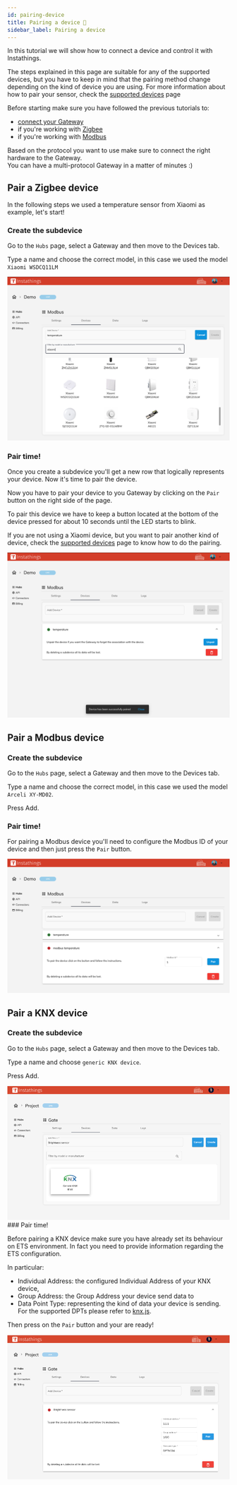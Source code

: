 ```yaml
---
id: pairing-device
title: Pairing a device 🍒
sidebar_label: Pairing a device 
---
```


In this tutorial we will show how to connect a device and control it with Instathings.

The steps explained in this page are suitable for any of the supported devices, but you have to keep in mind that the pairing method change depending on the kind of device you are using. For more information about how to pair your sensor, check the <a href="//docs/all-devices.html" class="external-link" target="_blank">supported devices</a> page

Before starting make sure you have followed the previous tutorials to:
- <a href="/docs/guides/gateway-setup.html" target="_blank" class="external-link">connect your Gateway</a>
- if you're working with <a href="/docs/guides/working-zigbee.html" target="_blank" class="external-link">Zigbee</a>
- if you're working with <a href="/docs/guides/working-modbus.html" target="_blank" class="external-link">Modbus</a>


Based on the protocol you want to use make sure to connect the right hardware to the Gateway. <br>
You can have a multi-protocol Gateway in a matter of minutes :)

## Pair a Zigbee device

In the following steps we used a temperature sensor from Xiaomi as example, let's start!

### Create the subdevice
Go to the `Hubs` page, select a Gateway and then move to the Devices tab.

Type a name and choose the correct model, in this case we used the model `Xiaomi WSDCQ11LM`

<a href="/docs/assets/pairing-device/device-selection.png" target="_blank">
    <img src="/docs/assets/pairing-device/device-selection.png"/>
</a>

### Pair time!
Once you create a subdevice you'll get a new row that logically represents your device. Now it's time to pair the device.  

Now you have to pair your device to you Gateway by clicking on the `Pair` button on the right side of the page. 

To pair this device we have to keep a button located at the bottom of the device pressed for about 10 seconds until the LED starts to blink.

If you are not using a Xiaomi device, but you want to pair another kind of device, check the <a href="//docs/all-devices.html" target="_blank" class="external-link">supported devices</a> page to know how to do the pairing.

<a href="/docs/assets/pairing-device/pair-successful.png" target="_blank">
    <img src="/docs/assets/pairing-device/pair-successful.png" width="1000"/>
</a>

## Pair a Modbus device

### Create the subdevice
Go to the `Hubs` page, select a Gateway and then move to the Devices tab.

Type a name and choose the correct model, in this case we used the model `Arceli XY-MD02`.

Press Add.

### Pair time!

For pairing a Modbus device you'll need to configure the Modbus ID of your device and then just press the `Pair` button.

<a href="/docs/assets/pairing-device/modbus-pairing.png" target="_blank">
    <img src="/docs/assets/pairing-device/modbus-pairing.png"/>
</a>

## Pair a KNX device

### Create the subdevice
Go to the `Hubs` page, select a Gateway and then move to the Devices tab.

Type a name and choose `generic KNX device`.

Press Add.

<a href="/docs/assets/pairing-device/add-knx-device.png" target="_blank">
    <img src="/docs/assets/pairing-device/add-knx-device.png"/>
</a>
### Pair time!

Before pairing a KNX device make sure you have already set its behaviour on ETS environment. In fact you need to provide information regarding the ETS configuration. 

In particular:

* Individual Address: the configured Individual Address of your KNX device,
* Group Address: the Group Address your device send data to 
* Data Point Type: representing the kind of data your device is sending. For the supported DPTs please refer to <a href="https://bitbucket.org/ekarak/knx.js/src/master/README-datapoints.md" target="_blank" class="external-link">knx.js</a>.

Then press on the `Pair` button and your are ready!

<a href="/docs/assets/pairing-device/knx-pairing.png" target="_blank">
    <img src="/docs/assets/pairing-device/knx-pairing.png"/>
</a>
